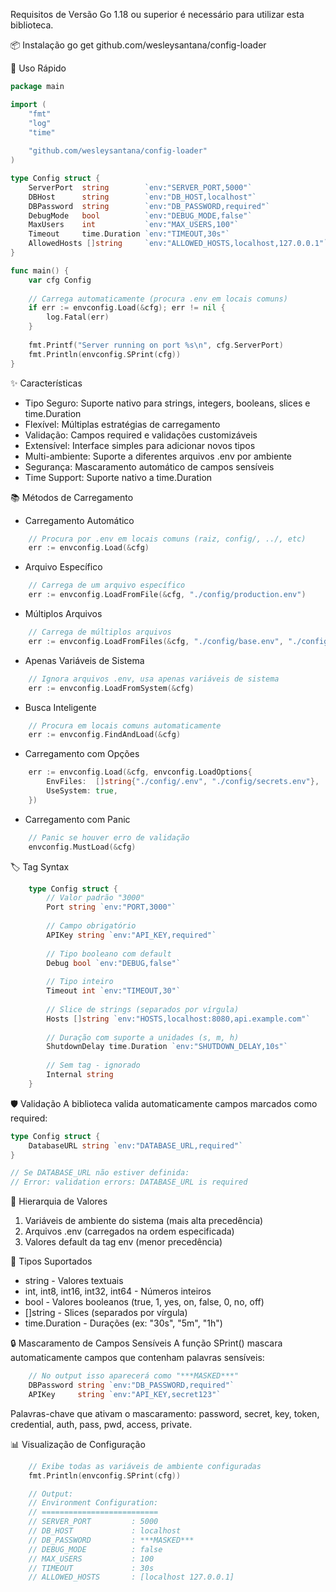 Requisitos de Versão
Go 1.18 ou superior é necessário para utilizar esta biblioteca.

📦 Instalação
go get github.com/wesleysantana/config-loader

🚀 Uso Rápido
```go
package main

import (
    "fmt"
    "log"
    "time"
    
    "github.com/wesleysantana/config-loader"
)

type Config struct {
    ServerPort  string        `env:"SERVER_PORT,5000"`
    DBHost      string        `env:"DB_HOST,localhost"`
    DBPassword  string        `env:"DB_PASSWORD,required"`
    DebugMode   bool          `env:"DEBUG_MODE,false"`
    MaxUsers    int           `env:"MAX_USERS,100"`
    Timeout     time.Duration `env:"TIMEOUT,30s"`
    AllowedHosts []string     `env:"ALLOWED_HOSTS,localhost,127.0.0.1"`
}

func main() {
    var cfg Config
    
    // Carrega automaticamente (procura .env em locais comuns)
    if err := envconfig.Load(&cfg); err != nil {
        log.Fatal(err)
    }
    
    fmt.Printf("Server running on port %s\n", cfg.ServerPort)
    fmt.Println(envconfig.SPrint(cfg))
}
```
✨ Características
- Tipo Seguro: Suporte nativo para strings, integers, booleans, slices e time.Duration
- Flexível: Múltiplas estratégias de carregamento
- Validação: Campos required e validações customizáveis
- Extensível: Interface simples para adicionar novos tipos
- Multi-ambiente: Suporte a diferentes arquivos .env por ambiente
- Segurança: Mascaramento automático de campos sensíveis
- Time Support: Suporte nativo a time.Duration

📚 Métodos de Carregamento
- Carregamento Automático
```go
    // Procura por .env em locais comuns (raiz, config/, ../, etc)
    err := envconfig.Load(&cfg)
```	
- Arquivo Específico
```go
    // Carrega de um arquivo específico
    err := envconfig.LoadFromFile(&cfg, "./config/production.env")
```
- Múltiplos Arquivos 
```go
    // Carrega de múltiplos arquivos
    err := envconfig.LoadFromFiles(&cfg, "./config/base.env", "./config/production.env")
```
- Apenas Variáveis de Sistema
```go
    // Ignora arquivos .env, usa apenas variáveis de sistema
    err := envconfig.LoadFromSystem(&cfg)
```
- Busca Inteligente
```go
    // Procura em locais comuns automaticamente
    err := envconfig.FindAndLoad(&cfg)
```
- Carregamento com Opções
```go
    err := envconfig.Load(&cfg, envconfig.LoadOptions{
        EnvFiles:  []string{"./config/.env", "./config/secrets.env"},
        UseSystem: true,
    })
```	
- Carregamento com Panic
```go
    // Panic se houver erro de validação
    envconfig.MustLoad(&cfg)
```
🏷️ Tag Syntax
```go
    type Config struct {
        // Valor padrão "3000"
        Port string `env:"PORT,3000"`
        
        // Campo obrigatório
        APIKey string `env:"API_KEY,required"`
        
        // Tipo booleano com default
        Debug bool `env:"DEBUG,false"`
        
        // Tipo inteiro
        Timeout int `env:"TIMEOUT,30"`
        
        // Slice de strings (separados por vírgula)
        Hosts []string `env:"HOSTS,localhost:8080,api.example.com"`
        
        // Duração com suporte a unidades (s, m, h)
        ShutdownDelay time.Duration `env:"SHUTDOWN_DELAY,10s"`
        
        // Sem tag - ignorado
        Internal string
    }
``` 
🛡️ Validação
A biblioteca valida automaticamente campos marcados como required:
```go
type Config struct {
    DatabaseURL string `env:"DATABASE_URL,required"`
}

// Se DATABASE_URL não estiver definida:
// Error: validation errors: DATABASE_URL is required
```
🌳 Hierarquia de Valores
1. Variáveis de ambiente do sistema (mais alta precedência)
2. Arquivos .env (carregados na ordem especificada)
3. Valores default da tag env (menor precedência)

🔧 Tipos Suportados
* string - Valores textuais
* int, int8, int16, int32, int64 - Números inteiros
* bool - Valores booleanos (true, 1, yes, on, false, 0, no, off)
* []string - Slices (separados por vírgula)
* time.Duration - Durações (ex: "30s", "5m", "1h")

🔒 Mascaramento de Campos Sensíveis
A função SPrint() mascara automaticamente campos que contenham palavras sensíveis:
```go
    // No output isso aparecerá como "***MASKED***"
    DBPassword string `env:"DB_PASSWORD,required"`
    APIKey     string `env:"API_KEY,secret123"`
```	
Palavras-chave que ativam o mascaramento: password, secret, key, token, credential, auth, pass, pwd, access, private.

📊 Visualização de Configuração
```go
    // Exibe todas as variáveis de ambiente configuradas
    fmt.Println(envconfig.SPrint(cfg))

    // Output:
    // Environment Configuration:
    // ==========================
    // SERVER_PORT         : 5000
    // DB_HOST             : localhost
    // DB_PASSWORD         : ***MASKED***
    // DEBUG_MODE          : false
    // MAX_USERS           : 100
    // TIMEOUT             : 30s
    // ALLOWED_HOSTS       : [localhost 127.0.0.1]
```
